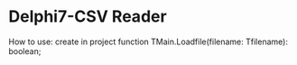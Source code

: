 # Delphi7-CSV Reader
 
How to use:
create in project
function TMain.Loadfile(filename: Tfilename): boolean;
